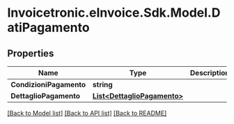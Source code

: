 # Invoicetronic.eInvoice.Sdk.Model.DatiPagamento

## Properties

Name | Type | Description | Notes
------------ | ------------- | ------------- | -------------
**CondizioniPagamento** | **string** |  | [optional] 
**DettaglioPagamento** | [**List&lt;DettaglioPagamento&gt;**](DettaglioPagamento.md) |  | [optional] 

[[Back to Model list]](../README.md#documentation-for-models) [[Back to API list]](../README.md#documentation-for-api-endpoints) [[Back to README]](../README.md)

